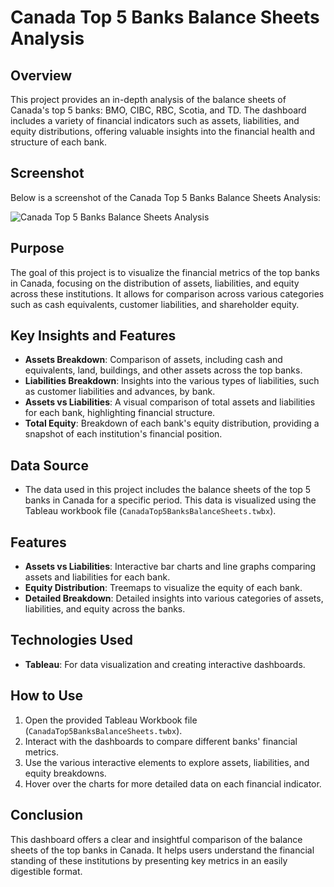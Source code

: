 # Canada Top 5 Banks Balance Sheets Analysis

## Overview
This project provides an in-depth analysis of the balance sheets of Canada's top 5 banks: BMO, CIBC, RBC, Scotia, and TD. The dashboard includes a variety of financial indicators such as assets, liabilities, and equity distributions, offering valuable insights into the financial health and structure of each bank. 

## Screenshot
Below is a screenshot of the Canada Top 5 Banks Balance Sheets Analysis:

![Canada Top 5 Banks Balance Sheets Analysis](https://github.com/user-attachments/assets/233d30a6-9836-4c47-87be-0cee4bf94d25)

## Purpose
The goal of this project is to visualize the financial metrics of the top banks in Canada, focusing on the distribution of assets, liabilities, and equity across these institutions. It allows for comparison across various categories such as cash equivalents, customer liabilities, and shareholder equity.

## Key Insights and Features
- **Assets Breakdown**: Comparison of assets, including cash and equivalents, land, buildings, and other assets across the top banks.
- **Liabilities Breakdown**: Insights into the various types of liabilities, such as customer liabilities and advances, by bank.
- **Assets vs Liabilities**: A visual comparison of total assets and liabilities for each bank, highlighting financial structure.
- **Total Equity**: Breakdown of each bank's equity distribution, providing a snapshot of each institution's financial position.

## Data Source
- The data used in this project includes the balance sheets of the top 5 banks in Canada for a specific period. This data is visualized using the Tableau workbook file (`CanadaTop5BanksBalanceSheets.twbx`).

## Features
- **Assets vs Liabilities**: Interactive bar charts and line graphs comparing assets and liabilities for each bank.
- **Equity Distribution**: Treemaps to visualize the equity of each bank.
- **Detailed Breakdown**: Detailed insights into various categories of assets, liabilities, and equity across the banks.

## Technologies Used
- **Tableau**: For data visualization and creating interactive dashboards.

## How to Use
1. Open the provided Tableau Workbook file (`CanadaTop5BanksBalanceSheets.twbx`).
2. Interact with the dashboards to compare different banks' financial metrics.
3. Use the various interactive elements to explore assets, liabilities, and equity breakdowns.
4. Hover over the charts for more detailed data on each financial indicator.

## Conclusion
This dashboard offers a clear and insightful comparison of the balance sheets of the top banks in Canada. It helps users understand the financial standing of these institutions by presenting key metrics in an easily digestible format.
